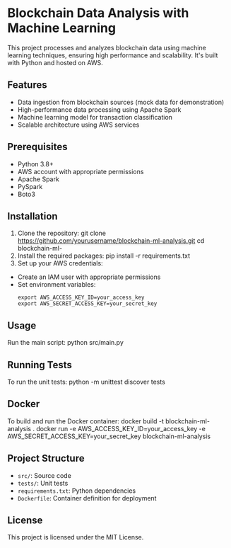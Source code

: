 # Blockchain Data Analysis with Machine Learning

This project processes and analyzes blockchain data using machine learning techniques, ensuring high performance and scalability. It's built with Python and hosted on AWS.

## Features

- Data ingestion from blockchain sources (mock data for demonstration)
- High-performance data processing using Apache Spark
- Machine learning model for transaction classification
- Scalable architecture using AWS services

## Prerequisites

- Python 3.8+
- AWS account with appropriate permissions
- Apache Spark
- PySpark
- Boto3

## Installation

1. Clone the repository: git clone https://github.com/yourusername/blockchain-ml-analysis.git
cd blockchain-ml-
2. Install the required packages: pip install -r requirements.txt
3. Set up your AWS credentials:
- Create an IAM user with appropriate permissions
- Set environment variables:
  ```
  export AWS_ACCESS_KEY_ID=your_access_key
  export AWS_SECRET_ACCESS_KEY=your_secret_key
  ```

## Usage

Run the main script: python src/main.py

## Running Tests

To run the unit tests: python -m unittest discover tests

## Docker

To build and run the Docker container:
docker build -t blockchain-ml-analysis .
docker run -e AWS_ACCESS_KEY_ID=your_access_key -e AWS_SECRET_ACCESS_KEY=your_secret_key blockchain-ml-analysis

## Project Structure

- `src/`: Source code
- `tests/`: Unit tests
- `requirements.txt`: Python dependencies
- `Dockerfile`: Container definition for deployment

## License

This project is licensed under the MIT License.